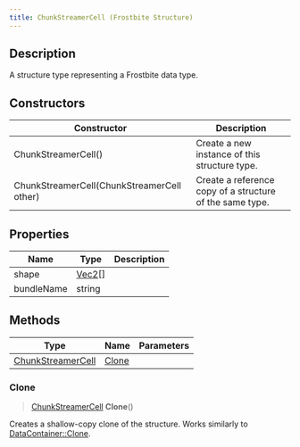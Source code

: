 ```yaml
---
title: ChunkStreamerCell (Frostbite Structure)
---
```

## Description

A structure type representing a Frostbite data type.

## Constructors

| Constructor                                | Description                                              |
| ------------------------------------------ | -------------------------------------------------------- |
| ChunkStreamerCell()                        | Create a new instance of this structure type.            |
| ChunkStreamerCell(ChunkStreamerCell other) | Create a reference copy of a structure of the same type. |

## Properties

| Name       | Type                                  | Description |
| ---------- | ------------------------------------- | ----------- |
| shape      | [Vec2](/vext/ref/cls/shr/Vec2)\[\] |             |
| bundleName | string                                |             |

## Methods

| Type                                   | Name            | Parameters |
| -------------------------------------- | --------------- | ---------- |
| [ChunkStreamerCell](ChunkStreamerCell) | [Clone](#clone) |            |

### Clone

> [ChunkStreamerCell](ChunkStreamerCell) **Clone**()

Creates a shallow-copy clone of the structure. Works similarly to [DataContainer::Clone](/vext/ref/cls/shr/datacontainer#clone).
